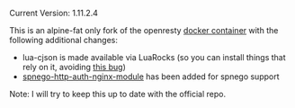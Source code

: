 Current Version: 1.11.2.4

This is an alpine-fat only fork of the openresty [docker container](https://github.com/openresty/docker-openresty) with the following additional changes:
  * lua-cjson is made available via LuaRocks (so you can install things that rely on it, avoiding [this bug](https://github.com/openresty/docker-openresty/issues/35))
  * [spnego-http-auth-nginx-module](https://github.com/stnoonan/spnego-http-auth-nginx-module) has been added for spnego support

Note: I will try to keep this up to date with the official repo.
